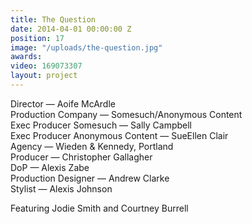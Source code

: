 ```yaml
---
title: The Question
date: 2014-04-01 00:00:00 Z
position: 17
image: "/uploads/the-question.jpg"
awards: 
video: 169073307
layout: project
---
```


Director — Aoife McArdle  
Production Company — Somesuch/Anonymous Content  
Exec Producer Somesuch — Sally Campbell   
Exec Producer Anonymous Content — SueEllen Clair   
Agency — Wieden & Kennedy, Portland  
Producer — Christopher Gallagher  
DoP — Alexis Zabe  
Production Designer — Andrew Clarke  
Stylist — Alexis Johnson

Featuring Jodie Smith and Courtney Burrell
